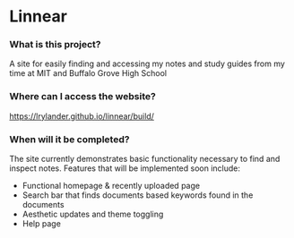 # Linnear

### What is this project?
A site for easily finding and accessing my notes and study guides from my time at MIT and Buffalo Grove High School

### Where can I access the website?
https://lrylander.github.io/linnear/build/

### When will it be completed?
The site currently demonstrates basic functionality necessary to find and inspect notes.  Features that will be implemented soon include:
* Functional homepage & recently uploaded page
* Search bar that finds documents based keywords found in the documents
* Aesthetic updates and theme toggling
* Help page


